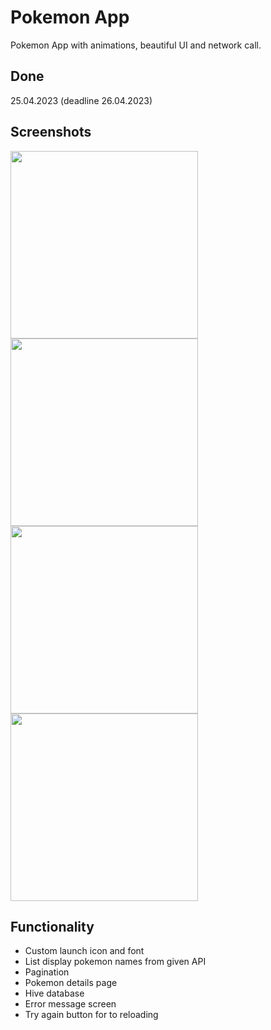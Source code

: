 # Pokemon App

Pokemon App with animations, beautiful UI and network call.

## Done
25.04.2023 (deadline 26.04.2023)

## Screenshots

<img src="https://user-images.githubusercontent.com/94312514/234389886-bbd2e23d-dbf8-4987-a6b8-6f1e3374fa85.png" width="300em"><img src="https://user-images.githubusercontent.com/94312514/234390845-491149af-582e-4288-8aed-01ec8e352e57.png" width="300em">
<img src="https://user-images.githubusercontent.com/94312514/234390902-eeb9f197-4f2a-4de5-bbbb-beb5eec7d2c6.png" width="300em"><img src="https://user-images.githubusercontent.com/94312514/234390995-179ca110-0a03-4a12-898d-f2e4ee24be70.png" width="300em">

## Functionality

- Custom launch icon and font
- List display pokemon names from given API
- Pagination
- Pokemon details page
- Hive database
- Error message screen
- Try again button for to reloading
